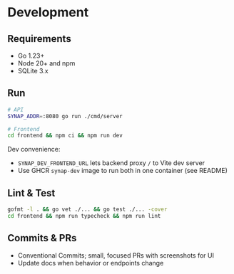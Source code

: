 # Development

## Requirements
- Go 1.23+
- Node 20+ and npm
- SQLite 3.x

## Run

```bash
# API
SYNAP_ADDR=:8080 go run ./cmd/server

# Frontend
cd frontend && npm ci && npm run dev
```

Dev convenience:
- `SYNAP_DEV_FRONTEND_URL` lets backend proxy `/` to Vite dev server
- Use GHCR `synap-dev` image to run both in one container (see README)

## Lint & Test

```bash
gofmt -l . && go vet ./... && go test ./... -cover
cd frontend && npm run typecheck && npm run lint
```

## Commits & PRs
- Conventional Commits; small, focused PRs with screenshots for UI
- Update docs when behavior or endpoints change

